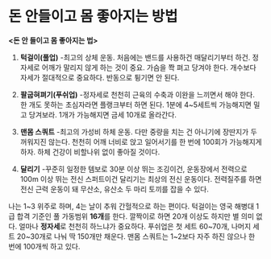 # 돈 안들이고 몸 좋아지는 방법

**<돈 안 들이고 몸 좋아지는 법>**

1. **턱걸이(풀업)**
-최고의 상체 운동. 처음에는 밴드를 사용하건 매달리기부터 하건. 정자세로 어깨가 말리지 않게 하는 것이 중요. 가슴을 쫙 펴고 당겨야 한다. 개수보다 자세가 절대적으로 중요하다. 반동으로 튕기면 안 된다. 

2. **팔굽혀펴기(푸쉬업)**
-정자세로 천천히 근육의 수축과 이완을 느끼면서 해야 한다. 한 개도 못하는 초심자라면 플랭크부터 하면 된다. 1분에 4~5세트씩 가능해지면 밀고 당겨보라. 1개가 가능해지면 금세 10개로 올라간다.

3. **맨몸 스쿼트**
-최고의 가성비 하체 운동. 다만 중량을 치는 건 아니기에 장딴지가 두꺼워지진 않는다. 천천히 어깨 너비로 앉고 일어서기를 한 번에 100회가 가능해지게 하자. 하체 건강이 비할나위 없이 좋아질 것이다.

4. **달리기**
-꾸준히 일정한 템보로 30분 이상 뛰는 조깅이건, 운동장에서 전력으로 100m 이상 뛰는 전신 스퍼트이건 달리기는 최상의 전신 운동이다. 전력질주를 하면 전신 근력 운동이 돼 무산소, 유산소 두 마리 토끼를 잡을 수 있다.

나는 1~3 위주로 하며, 4는 날이 추워 간헐적으로 하는 편이다. 턱걸이는 영국 해병대 1급 합격 기준인 풀 가동범위 **16개**를 한다. 깔짝이로 하면 20개 이상도 하지만 별 의미 없다. 얼마나 **정자세**로 천천히 하느냐가 중요하다. 푸쉬업은 첫 세트 60~70개, 나머지 세트 20~30개로 나눠 딱 150개만 채운다. 맨몸 스쿼트는 1~2보다 자주 하진 않으나 한 번에 100개씩 하고 있다.